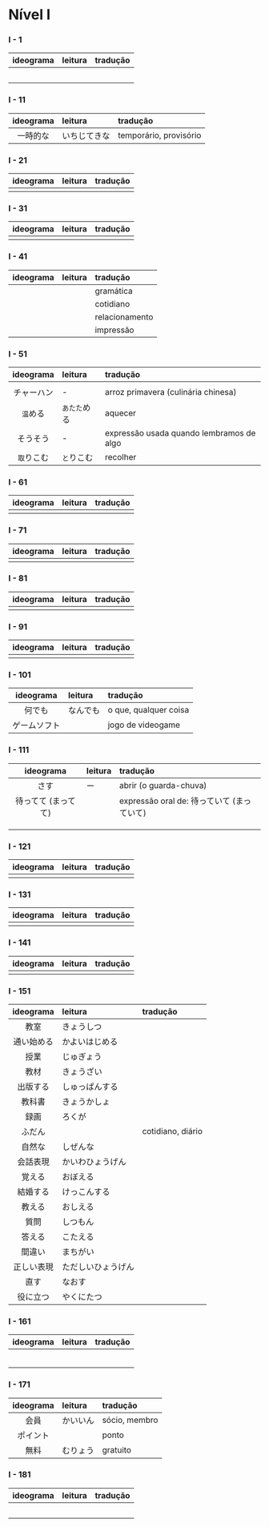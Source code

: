 # Nível I


### I - 1

| ideograma | leitura | tradução |
|:---------:|:--------|:---------|
|  |  |  |
|  |  |  |
|  |  |  |
|  |  |  |
|  |  |  |


### I - 11

| ideograma | leitura | tradução |
|:---------:|:--------|:---------|
| 一時的な | いちじてきな | temporário, provisório |


### I - 21

| ideograma | leitura | tradução |
|:---------:|:--------|:---------|
|  |  |  |


### I - 31

| ideograma | leitura | tradução |
|:---------:|:--------|:---------|
|  |  |  |


### I - 41

| ideograma | leitura | tradução |
|:---------:|:--------|:---------|
|  |  | gramática |
|  |  | cotidiano |
|  |  | relacionamento |
|  |  | impressão |


### I - 51

| ideograma | leitura | tradução |
|:---------:|:--------|:---------|
|  |  |  |
| チャーハン | - | arroz primavera (culinária chinesa) |
| ```温```める | ```あたた```める | aquecer |
| そうそう | - | expressão usada quando lembramos de algo |
| ```取```りこむ | ```と```りこむ | recolher |


### I - 61

| ideograma | leitura | tradução |
|:---------:|:--------|:---------|
|  |  |  |


### I - 71

| ideograma | leitura | tradução |
|:---------:|:--------|:---------|
|  |  |  |


### I - 81

| ideograma | leitura | tradução |
|:---------:|:--------|:---------|
|  |  |  |


### I - 91

| ideograma | leitura | tradução |
|:---------:|:--------|:---------|
|  |  |  |


### I - 101

| ideograma | leitura | tradução |
|:---------:|:--------|:---------|
| 何でも | なんでも | o que, qualquer coisa |
| ゲームソフト |  | jogo de videogame |


### I - 111

| ideograma | leitura | tradução |
|:---------:|:--------|:---------|
| さす | ー | abrir (o guarda-chuva) |
| 待ってて (まってて) |  | expressão oral de: 待っていて (まっていて) |
|  |  |  |
|  |  |  |
|  |  |  |


### I - 121

| ideograma | leitura | tradução |
|:---------:|:--------|:---------|
|  |  |  |


### I - 131

| ideograma | leitura | tradução |
|:---------:|:--------|:---------|
|  |  |  |


### I - 141

| ideograma | leitura | tradução |
|:---------:|:--------|:---------|
|  |  |  |


### I - 151

| ideograma | leitura | tradução |
|:---------:|:--------|:---------|
| 教室 | きょうしつ |  |
| 通い始める | かよいはじめる |  |
| 授業 | じゅぎょう |  |
| 教材 | きょうざい |  |
| 出版する | しゅっぱんする |  |
| 教科書 | きょうかしょ |  |
| 録画 | ろくが |  |
| ふだん |  | cotidiano, diário |
| 自然な | しぜんな |  |
| 会話表現 | かいわひょうげん |  |
| 覚える | おぼえる |  |
| 結婚する | けっこんする |  |
| 教える | おしえる |  |
| 質問 | しつもん |  |
| 答える | こたえる |  |
| 間違い | まちがい |  |
| 正しい表現 | ただしいひょうげん |  |
| 直す | なおす |  |
| 役に立つ | やくにたつ |  |


### I - 161

| ideograma | leitura | tradução |
|:---------:|:--------|:---------|
|  |  |  |
|  |  |  |
|  |  |  |
|  |  |  |
|  |  |  |
|  |  |  |


### I - 171

| ideograma | leitura | tradução |
|:---------:|:--------|:---------|
| 会員 | かいいん | sócio, membro |
| ポイント |  | ponto |
| 無料 | むりょう | gratuito |


### I - 181

| ideograma | leitura | tradução |
|:---------:|:--------|:---------|
|  |  |  |
|  |  |  |
|  |  |  |
|  |  |  |
|  |  |  |